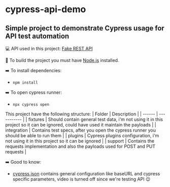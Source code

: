 # cypress-api-demo
Simple project to demonstrate Cypress usage for API test automation
---

:computer: API used in this project: [Fake REST API](https://fakerestapi.azurewebsites.net/index.html)

:stop_sign: To build the project you must have [Node.js](https://nodejs.org/en/) installed.

:arrow_right: To install dependencies:
- `npm install`

:arrow_right: To open cypress runner:
- `npx cypress open`

This project have the following structure:
| Folder | Description |
| ------ | ----------- |
| fixtures | Should contain general test data, i'm not using it in this project so it can be ignored, could have used it maintain the payloads |
| integration | Contains test specs, after you open the cypress runner you should be able to run them |
| plugins | Cypress plugins configuration, i'm not using it in this project so it can be ignored |
| support | Contains the requests implementation and also the payloads used for POST and PUT requests |

:arrow_right: Good to know:
- [cypress.json](cypress.json) contains general configuration like baseURL and cypress specific parameters, video is turned off since we're testing API :wink:
